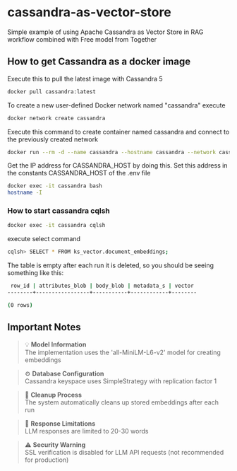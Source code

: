 # cassandra-as-vector-store
Simple example of using Apache Cassandra as Vector Store in RAG workflow combined with Free model from Together
## How to get Cassandra as a docker image

Execute this to pull the latest image with Cassandra 5
```bash
docker pull cassandra:latest
```
To create a new user-defined Docker network named "cassandra" execute

```bash
docker network create cassandra
```
Execute this command to create container named cassandra and connect to the previously created network
```bash
docker run --rm -d --name cassandra --hostname cassandra --network cassandra cassandra
```
Get the IP address for CASSANDRA_HOST by doing this. Set this address in the constants CASSANDRA_HOST of the .env file

```bash
docker exec -it cassandra bash
hostname -I
```

### How to start cassandra cqlsh
```bash
docker exec -it cassandra cqlsh
```

execute select command
```bash
cqlsh> SELECT * FROM ks_vector.document_embeddings;
```

The table is empty after each run it is deleted, so you should be seeing something like this:
```bash
 row_id | attributes_blob | body_blob | metadata_s | vector
--------+-----------------+-----------+------------+--------

(0 rows)
```

## Important Notes

> 💡 **Model Information**  
> The implementation uses the 'all-MiniLM-L6-v2' model for creating embeddings

> ⚙️ **Database Configuration**  
> Cassandra keyspace uses SimpleStrategy with replication factor 1

> 🧹 **Cleanup Process**  
> The system automatically cleans up stored embeddings after each run

> 📝 **Response Limitations**  
> LLM responses are limited to 20-30 words

> ⚠️ **Security Warning**  
> SSL verification is disabled for LLM API requests (not recommended for production)



